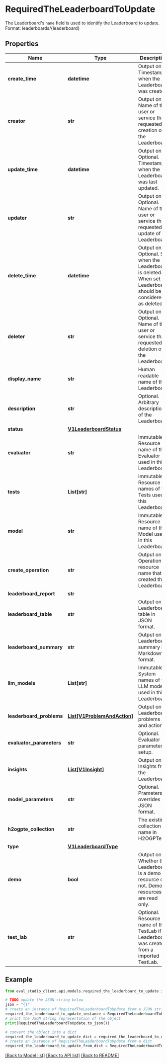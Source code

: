 # RequiredTheLeaderboardToUpdate

The Leaderboard's `name` field is used to identify the Leaderboard to update. Format: leaderboards/{leaderboard}

## Properties

Name | Type | Description | Notes
------------ | ------------- | ------------- | -------------
**create_time** | **datetime** | Output only. Timestamp when the Leaderboard was created. | [optional] [readonly] 
**creator** | **str** | Output only. Name of the user or service that requested creation of the Leaderboard. | [optional] [readonly] 
**update_time** | **datetime** | Output only. Optional. Timestamp when the Leaderboard was last updated. | [optional] [readonly] 
**updater** | **str** | Output only. Optional. Name of the user or service that requested update of the Leaderboard. | [optional] [readonly] 
**delete_time** | **datetime** | Output only. Optional. Set when the Leaderboard is deleted. When set Leaderboard should be considered as deleted. | [optional] [readonly] 
**deleter** | **str** | Output only. Optional. Name of the user or service that requested deletion of the Leaderboard. | [optional] [readonly] 
**display_name** | **str** | Human readable name of the Leaderboard. | [optional] 
**description** | **str** | Optional. Arbitrary description of the Leaderboard. | [optional] 
**status** | [**V1LeaderboardStatus**](V1LeaderboardStatus.md) |  | [optional] 
**evaluator** | **str** | Immutable. Resource name of the Evaluator used in this Leaderboard. | [optional] 
**tests** | **List[str]** | Immutable. Resource names of the Tests used in this Leaderboard. | [optional] 
**model** | **str** | Immutable. Resource name of the Model used in this Leaderboard. | [optional] 
**create_operation** | **str** | Output only. Operation resource name that created this Leaderboard. | [optional] [readonly] 
**leaderboard_report** | **str** |  | [optional] 
**leaderboard_table** | **str** | Output only. Leaderboard table in JSON format. | [optional] [readonly] 
**leaderboard_summary** | **str** | Output only. Leaderboard summary in Markdown format. | [optional] [readonly] 
**llm_models** | **List[str]** | Immutable. System names of the LLM models used in this Leaderboard. | [optional] 
**leaderboard_problems** | [**List[V1ProblemAndAction]**](V1ProblemAndAction.md) | Output only. Leaderboard problems and actions. | [optional] [readonly] 
**evaluator_parameters** | **str** | Optional. Evaluator parameters setup. | [optional] 
**insights** | [**List[V1Insight]**](V1Insight.md) | Output only. Insights from the Leaderboard. | [optional] [readonly] 
**model_parameters** | **str** | Optional. Prameters overrides in JSON format. | [optional] 
**h2ogpte_collection** | **str** | The existing collection name in H2OGPTe. | [optional] 
**type** | [**V1LeaderboardType**](V1LeaderboardType.md) |  | [optional] 
**demo** | **bool** | Output only. Whether the Leaderboard is a demo resource or not. Demo resources are read only. | [optional] [readonly] 
**test_lab** | **str** | Optional. Resource name of the TestLab if Leaderboard was created from a imported TestLab. | [optional] 

## Example

```python
from eval_studio_client.api.models.required_the_leaderboard_to_update import RequiredTheLeaderboardToUpdate

# TODO update the JSON string below
json = "{}"
# create an instance of RequiredTheLeaderboardToUpdate from a JSON string
required_the_leaderboard_to_update_instance = RequiredTheLeaderboardToUpdate.from_json(json)
# print the JSON string representation of the object
print(RequiredTheLeaderboardToUpdate.to_json())

# convert the object into a dict
required_the_leaderboard_to_update_dict = required_the_leaderboard_to_update_instance.to_dict()
# create an instance of RequiredTheLeaderboardToUpdate from a dict
required_the_leaderboard_to_update_from_dict = RequiredTheLeaderboardToUpdate.from_dict(required_the_leaderboard_to_update_dict)
```
[[Back to Model list]](../README.md#documentation-for-models) [[Back to API list]](../README.md#documentation-for-api-endpoints) [[Back to README]](../README.md)


